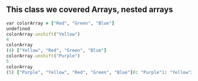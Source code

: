 ## This class we covered Arrays, nested arrays
```ruby
var colorArray = ["Red", "Green", "Blue"]
undefined
colorArray.unshift("Yellow")
4
colorArray
(4) ["Yellow", "Red", "Green", "Blue"]
colorArray.unshift("Purple")
5
colorArray
(5) ["Purple", "Yellow", "Red", "Green", "Blue"]0: "Purple"1: "Yellow"2: "Red"3: "Green"4: "Blue"length: 5__proto__: Array(0)

```
